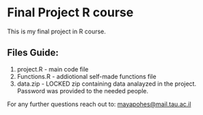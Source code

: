 # Final Project R course
 This is my final project in R course.

 ## Files Guide:
 1. project.R - main code file
 2. Functions.R - addiotional self-made functions file
 3. data.zip - LOCKED zip containing data analayzed in the project. Password was provided to the needed people.


For any further questions reach out to: mayapohes@mail.tau.ac.il
